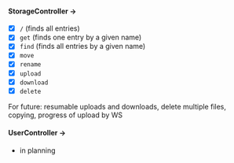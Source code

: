 #### StorageController -> 

- [x] `/` (finds all entries)
- [x] `get` (finds one entry by a given name)
- [x] `find` (finds all entries by a given name)
- [x] `move`
- [x] `rename`
- [x] `upload`
- [x] `download`
- [x] `delete`

For future: resumable uploads and downloads, delete multiple files, copying, progress of upload by WS

#### UserController ->
- in planning
